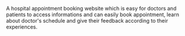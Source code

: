 A hospital appointment booking website which is easy for doctors and patients to access informations and can easily book appointment, learn about doctor's schedule and give their feedback according to their experiences. 
